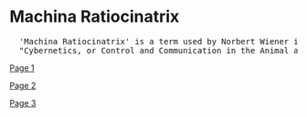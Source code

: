 # Machina Ratiocinatrix
<pre>
  'Machina Ratiocinatrix' is a term used by Norbert Wiener in the introduction to his book 
  "Cybernetics, or Control and Communication in the Animal and the Machine".
</pre>
[Page 1](./pages/page_1)

[Page 2](./pages/page_2)

[Page 3](./pages/page_3)
